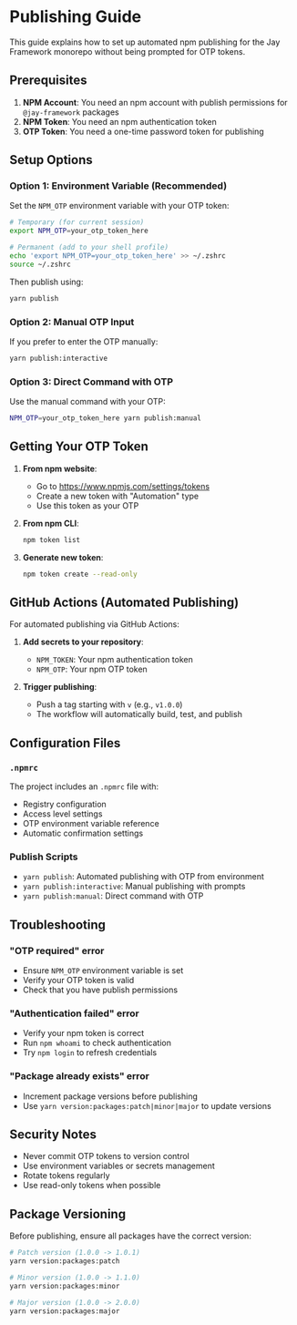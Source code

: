 # Publishing Guide

This guide explains how to set up automated npm publishing for the Jay Framework monorepo without being prompted for OTP tokens.

## Prerequisites

1. **NPM Account**: You need an npm account with publish permissions for `@jay-framework` packages
2. **NPM Token**: You need an npm authentication token
3. **OTP Token**: You need a one-time password token for publishing

## Setup Options

### Option 1: Environment Variable (Recommended)

Set the `NPM_OTP` environment variable with your OTP token:

```bash
# Temporary (for current session)
export NPM_OTP=your_otp_token_here

# Permanent (add to your shell profile)
echo 'export NPM_OTP=your_otp_token_here' >> ~/.zshrc
source ~/.zshrc
```

Then publish using:

```bash
yarn publish
```

### Option 2: Manual OTP Input

If you prefer to enter the OTP manually:

```bash
yarn publish:interactive
```

### Option 3: Direct Command with OTP

Use the manual command with your OTP:

```bash
NPM_OTP=your_otp_token_here yarn publish:manual
```

## Getting Your OTP Token

1. **From npm website**:

   - Go to https://www.npmjs.com/settings/tokens
   - Create a new token with "Automation" type
   - Use this token as your OTP

2. **From npm CLI**:

   ```bash
   npm token list
   ```

3. **Generate new token**:
   ```bash
   npm token create --read-only
   ```

## GitHub Actions (Automated Publishing)

For automated publishing via GitHub Actions:

1. **Add secrets to your repository**:

   - `NPM_TOKEN`: Your npm authentication token
   - `NPM_OTP`: Your npm OTP token

2. **Trigger publishing**:
   - Push a tag starting with `v` (e.g., `v1.0.0`)
   - The workflow will automatically build, test, and publish

## Configuration Files

### `.npmrc`

The project includes an `.npmrc` file with:

- Registry configuration
- Access level settings
- OTP environment variable reference
- Automatic confirmation settings

### Publish Scripts

- `yarn publish`: Automated publishing with OTP from environment
- `yarn publish:interactive`: Manual publishing with prompts
- `yarn publish:manual`: Direct command with OTP

## Troubleshooting

### "OTP required" error

- Ensure `NPM_OTP` environment variable is set
- Verify your OTP token is valid
- Check that you have publish permissions

### "Authentication failed" error

- Verify your npm token is correct
- Run `npm whoami` to check authentication
- Try `npm login` to refresh credentials

### "Package already exists" error

- Increment package versions before publishing
- Use `yarn version:packages:patch|minor|major` to update versions

## Security Notes

- Never commit OTP tokens to version control
- Use environment variables or secrets management
- Rotate tokens regularly
- Use read-only tokens when possible

## Package Versioning

Before publishing, ensure all packages have the correct version:

```bash
# Patch version (1.0.0 -> 1.0.1)
yarn version:packages:patch

# Minor version (1.0.0 -> 1.1.0)
yarn version:packages:minor

# Major version (1.0.0 -> 2.0.0)
yarn version:packages:major
```
